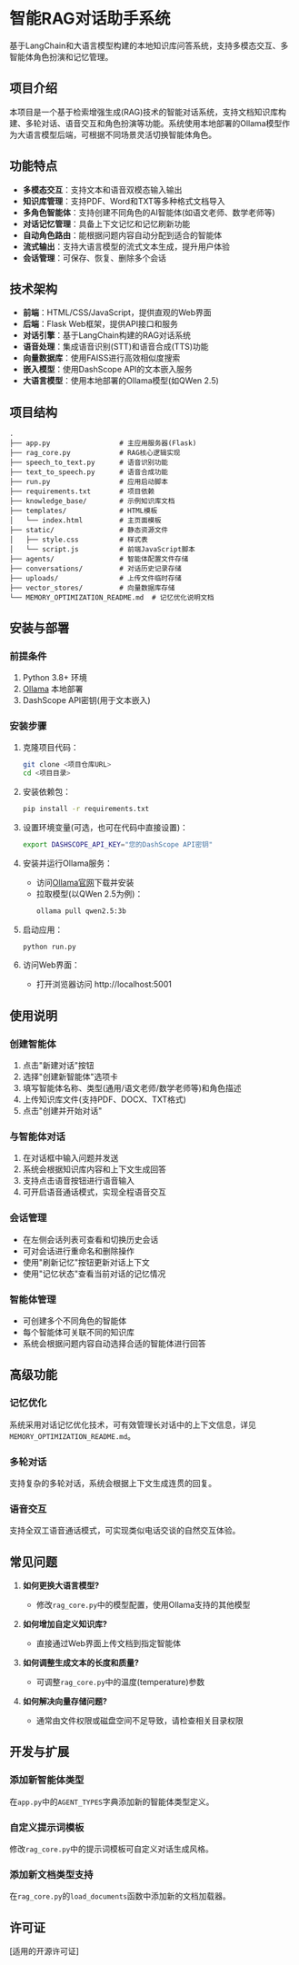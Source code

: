 # 智能RAG对话助手系统

基于LangChain和大语言模型构建的本地知识库问答系统，支持多模态交互、多智能体角色扮演和记忆管理。

## 项目介绍

本项目是一个基于检索增强生成(RAG)技术的智能对话系统，支持文档知识库构建、多轮对话、语音交互和角色扮演等功能。系统使用本地部署的Ollama模型作为大语言模型后端，可根据不同场景灵活切换智能体角色。

## 功能特点

- **多模态交互**：支持文本和语音双模态输入输出
- **知识库管理**：支持PDF、Word和TXT等多种格式文档导入
- **多角色智能体**：支持创建不同角色的AI智能体(如语文老师、数学老师等)
- **对话记忆管理**：具备上下文记忆和记忆刷新功能
- **自动角色路由**：能根据问题内容自动分配到适合的智能体
- **流式输出**：支持大语言模型的流式文本生成，提升用户体验
- **会话管理**：可保存、恢复、删除多个会话

## 技术架构

- **前端**：HTML/CSS/JavaScript，提供直观的Web界面
- **后端**：Flask Web框架，提供API接口和服务
- **对话引擎**：基于LangChain构建的RAG对话系统
- **语音处理**：集成语音识别(STT)和语音合成(TTS)功能
- **向量数据库**：使用FAISS进行高效相似度搜索
- **嵌入模型**：使用DashScope API的文本嵌入服务
- **大语言模型**：使用本地部署的Ollama模型(如QWen 2.5)

## 项目结构

```
.
├── app.py                 # 主应用服务器(Flask)
├── rag_core.py            # RAG核心逻辑实现
├── speech_to_text.py      # 语音识别功能
├── text_to_speech.py      # 语音合成功能
├── run.py                 # 应用启动脚本
├── requirements.txt       # 项目依赖
├── knowledge_base/        # 示例知识库文档
├── templates/             # HTML模板
│   └── index.html         # 主页面模板
├── static/                # 静态资源文件
│   ├── style.css          # 样式表
│   └── script.js          # 前端JavaScript脚本
├── agents/                # 智能体配置文件存储
├── conversations/         # 对话历史记录存储
├── uploads/               # 上传文件临时存储
├── vector_stores/         # 向量数据库存储
└── MEMORY_OPTIMIZATION_README.md  # 记忆优化说明文档
```

## 安装与部署

### 前提条件

1. Python 3.8+ 环境
2. [Ollama](https://ollama.ai/) 本地部署
3. DashScope API密钥(用于文本嵌入)

### 安装步骤

1. 克隆项目代码：
   ```bash
   git clone <项目仓库URL>
   cd <项目目录>
   ```

2. 安装依赖包：
   ```bash
   pip install -r requirements.txt
   ```

3. 设置环境变量(可选，也可在代码中直接设置)：
   ```bash
   export DASHSCOPE_API_KEY="您的DashScope API密钥"
   ```

4. 安装并运行Ollama服务：
   - 访问[Ollama官网](https://ollama.ai/)下载并安装
   - 拉取模型(以QWen 2.5为例)：
     ```bash
     ollama pull qwen2.5:3b
     ```

5. 启动应用：
   ```bash
   python run.py
   ```
   
6. 访问Web界面：
   - 打开浏览器访问 http://localhost:5001

## 使用说明

### 创建智能体

1. 点击"新建对话"按钮
2. 选择"创建新智能体"选项卡
3. 填写智能体名称、类型(通用/语文老师/数学老师等)和角色描述
4. 上传知识库文件(支持PDF、DOCX、TXT格式)
5. 点击"创建并开始对话"

### 与智能体对话

1. 在对话框中输入问题并发送
2. 系统会根据知识库内容和上下文生成回答
3. 支持点击语音按钮进行语音输入
4. 可开启语音通话模式，实现全程语音交互

### 会话管理

- 在左侧会话列表可查看和切换历史会话
- 可对会话进行重命名和删除操作
- 使用"刷新记忆"按钮更新对话上下文
- 使用"记忆状态"查看当前对话的记忆情况

### 智能体管理

- 可创建多个不同角色的智能体
- 每个智能体可关联不同的知识库
- 系统会根据问题内容自动选择合适的智能体进行回答

## 高级功能

### 记忆优化

系统采用对话记忆优化技术，可有效管理长对话中的上下文信息，详见`MEMORY_OPTIMIZATION_README.md`。

### 多轮对话

支持复杂的多轮对话，系统会根据上下文生成连贯的回复。

### 语音交互

支持全双工语音通话模式，可实现类似电话交谈的自然交互体验。

## 常见问题

1. **如何更换大语言模型?**
   - 修改`rag_core.py`中的模型配置，使用Ollama支持的其他模型

2. **如何增加自定义知识库?**
   - 直接通过Web界面上传文档到指定智能体

3. **如何调整生成文本的长度和质量?**
   - 可调整`rag_core.py`中的温度(temperature)参数

4. **如何解决向量存储问题?**
   - 通常由文件权限或磁盘空间不足导致，请检查相关目录权限

## 开发与扩展

### 添加新智能体类型

在`app.py`中的`AGENT_TYPES`字典添加新的智能体类型定义。

### 自定义提示词模板

修改`rag_core.py`中的提示词模板可自定义对话生成风格。

### 添加新文档类型支持

在`rag_core.py`的`load_documents`函数中添加新的文档加载器。

## 许可证

[适用的开源许可证] 